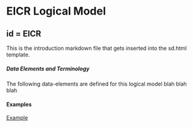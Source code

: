 # EICR Logical Model

## id  =  EICR


This is the introduction markdown file that gets inserted into the sd.html template.


##### Data Elements and Terminology


The following data-elements are defined for this logical model blah blah blah



#### Examples

[Example](#)
